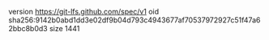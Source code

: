 version https://git-lfs.github.com/spec/v1
oid sha256:9142b0abd1dd3e02df9b04d793c4943677af70537972927c51f47a62bbc8b0d3
size 1441

